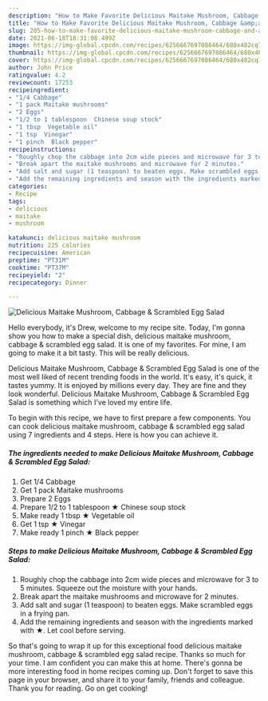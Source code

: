 ```yaml
---
description: "How to Make Favorite Delicious Maitake Mushroom, Cabbage &amp;amp; Scrambled Egg Salad"
title: "How to Make Favorite Delicious Maitake Mushroom, Cabbage &amp;amp; Scrambled Egg Salad"
slug: 205-how-to-make-favorite-delicious-maitake-mushroom-cabbage-and-amp-scrambled-egg-salad
date: 2021-06-18T18:31:08.499Z
image: https://img-global.cpcdn.com/recipes/6256667697086464/680x482cq70/delicious-maitake-mushroom-cabbage-scrambled-egg-salad-recipe-main-photo.jpg
thumbnail: https://img-global.cpcdn.com/recipes/6256667697086464/680x482cq70/delicious-maitake-mushroom-cabbage-scrambled-egg-salad-recipe-main-photo.jpg
cover: https://img-global.cpcdn.com/recipes/6256667697086464/680x482cq70/delicious-maitake-mushroom-cabbage-scrambled-egg-salad-recipe-main-photo.jpg
author: John Price
ratingvalue: 4.2
reviewcount: 17253
recipeingredient:
- "1/4 Cabbage"
- "1 pack Maitake mushrooms"
- "2 Eggs"
- "1/2 to 1 tablespoon  Chinese soup stock"
- "1 tbsp  Vegetable oil"
- "1 tsp  Vinegar"
- "1 pinch  Black pepper"
recipeinstructions:
- "Roughly chop the cabbage into 2cm wide pieces and microwave for 3 to 5 minutes. Squeeze out the moisture with your hands."
- "Break apart the maitake mushrooms and microwave for 2 minutes."
- "Add salt and sugar (1 teaspoon) to beaten eggs. Make scrambled eggs in a frying pan."
- "Add the remaining ingredients and season with the ingredients marked with ★. Let cool before serving."
categories:
- Recipe
tags:
- delicious
- maitake
- mushroom

katakunci: delicious maitake mushroom 
nutrition: 225 calories
recipecuisine: American
preptime: "PT31M"
cooktime: "PT37M"
recipeyield: "2"
recipecategory: Dinner

---
```



![Delicious Maitake Mushroom, Cabbage &amp; Scrambled Egg Salad](https://img-global.cpcdn.com/recipes/6256667697086464/680x482cq70/delicious-maitake-mushroom-cabbage-scrambled-egg-salad-recipe-main-photo.jpg)

Hello everybody, it's Drew, welcome to my recipe site. Today, I'm gonna show you how to make a special dish, delicious maitake mushroom, cabbage &amp; scrambled egg salad. It is one of my favorites. For mine, I am going to make it a bit tasty. This will be really delicious.



Delicious Maitake Mushroom, Cabbage &amp; Scrambled Egg Salad is one of the most well liked of recent trending foods in the world. It's easy, it's quick, it tastes yummy. It is enjoyed by millions every day. They are fine and they look wonderful. Delicious Maitake Mushroom, Cabbage &amp; Scrambled Egg Salad is something which I've loved my entire life.


To begin with this recipe, we have to first prepare a few components. You can cook delicious maitake mushroom, cabbage &amp; scrambled egg salad using 7 ingredients and 4 steps. Here is how you can achieve it.

<!--inarticleads1-->

##### The ingredients needed to make Delicious Maitake Mushroom, Cabbage &amp; Scrambled Egg Salad:

1. Get 1/4 Cabbage
1. Get 1 pack Maitake mushrooms
1. Prepare 2 Eggs
1. Prepare 1/2 to 1 tablespoon ★ Chinese soup stock
1. Make ready 1 tbsp ★ Vegetable oil
1. Get 1 tsp ★ Vinegar
1. Make ready 1 pinch ★ Black pepper




<!--inarticleads2-->

##### Steps to make Delicious Maitake Mushroom, Cabbage &amp; Scrambled Egg Salad:

1. Roughly chop the cabbage into 2cm wide pieces and microwave for 3 to 5 minutes. Squeeze out the moisture with your hands.
1. Break apart the maitake mushrooms and microwave for 2 minutes.
1. Add salt and sugar (1 teaspoon) to beaten eggs. Make scrambled eggs in a frying pan.
1. Add the remaining ingredients and season with the ingredients marked with ★. Let cool before serving.




So that's going to wrap it up for this exceptional food delicious maitake mushroom, cabbage &amp; scrambled egg salad recipe. Thanks so much for your time. I am confident you can make this at home. There's gonna be more interesting food in home recipes coming up. Don't forget to save this page in your browser, and share it to your family, friends and colleague. Thank you for reading. Go on get cooking!
